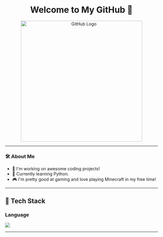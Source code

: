 <h1 align="center">Welcome to My GitHub 👋</h1>

<p align="center">
  <img src="https://velog.velcdn.com/images/persestitan/post/5ef6f63a-c279-465d-b65d-97ff39848f6c/image.jpeg" alt="GitHub Logo" width="400"/>
</p>

---

### 🛠 About Me
- 🔭 I'm working on awesome coding projects!
- 🌱 Currently learning Python.
- 🎮 I'm pretty good at gaming and love playing Minecraft in my free time!

---

  ## 🧱 Tech Stack
  ### Language

  <img src="https://img.shields.io/badge/Python-3776AB?style=flat-square&logo=Python&logoColor=white"/>

  ---
